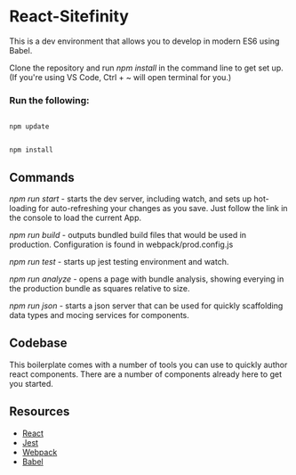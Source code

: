 # React-Sitefinity

This is a dev environment that allows you to develop in modern ES6 using Babel.

Clone the repository and run *npm install* in the command line to get set up.  (If you're using VS Code, Ctrl + ~ will open terminal for you.)

### Run the following:

<code>
npm update

npm install
</code>

## Commands
*npm run start* - starts the dev server, including watch, and sets up hot-loading for auto-refreshing your changes as you save.  Just follow the link in the console to load the current App.

*npm run build* - outputs bundled build files that would be used in production.  Configuration is found in webpack/prod.config.js

*npm run test* - starts up jest testing environment and watch.

*npm run analyze* - opens a page with bundle analysis, showing everying in the production bundle as squares relative to size.

*npm run json* - starts a json server that can be used for quickly scaffolding data types and mocing services for components.

## Codebase
This boilerplate comes with a number of tools you can use to quickly author react components.  There are a number of components already here to get you started.


## Resources
* [React](https://reactjs.org/)
* [Jest](https://facebook.github.io/jest/)
* [Webpack](https://webpack.js.org/)
* [Babel](https://babeljs.io/learn-es2015/)

